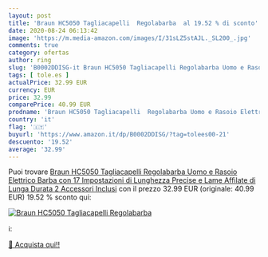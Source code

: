 ```yaml
---
layout: post
title: 'Braun HC5050 Tagliacapelli  Regolabarba  al 19.52 % di sconto'
date: 2020-08-24 06:13:42
image: 'https://m.media-amazon.com/images/I/31sLZ5stAJL._SL200_.jpg'
comments: true
category: ofertas
author: ring
slug: 'B0002DDISG-it Braun HC5050 Tagliacapelli Regolabarba Uomo e Rasoio...'
tags: [ tole.es ]
actualPrice: 32.99 EUR
currency: EUR
price: 32.99
comparePrice: 40.99 EUR
prodname: 'Braun HC5050 Tagliacapelli  Regolabarba Uomo e Rasoio Elettrico Barba con 17 Impostazioni di Lunghezza Precise e Lame Affilate di Lunga Durata  2 Accessori Inclusi'
country: 'it'
flag: '🇮🇹'
buyurl: 'https://www.amazon.it/dp/B0002DDISG/?tag=tolees00-21'
descuento: '19.52'
average: '32.99'
---
```


Puoi trovare [Braun HC5050 Tagliacapelli  Regolabarba Uomo e Rasoio Elettrico Barba con 17 Impostazioni di Lunghezza Precise e Lame Affilate di Lunga Durata  2 Accessori Inclusi](https://www.amazon.it/dp/B0002DDISG/?tag=tolees00-21) con il prezzo 32.99 EUR (originale: 40.99 EUR) 19.52 % sconto qui:

[![Braun HC5050 Tagliacapelli  Regolabarba ](https://m.media-amazon.com/images/I/31sLZ5stAJL._SL200_.jpg)](https://www.amazon.it/dp/B0002DDISG/?tag=tolees00-21)

ℹ️:


[🛒 Acquista qui!!](https://www.amazon.it/dp/B0002DDISG/?tag=tolees00-21)

